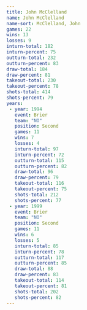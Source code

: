 ```yaml
---
title: John McClelland
name: John McClelland
name-sort: McClelland, John
games: 22
wins: 13
losses: 9
inturn-total: 182
inturn-percent: 75
outturn-total: 232
outturn-percent: 83
draw-total: 184
draw-percent: 81
takeout-total: 230
takeout-percent: 78
shots-total: 414
shots-percent: 79
years:
 - year: 1994
   event: Brier
   team: "NO"
   position: Second
   games: 11
   wins: 7
   losses: 4
   inturn-total: 97
   inturn-percent: 72
   outturn-total: 115
   outturn-percent: 82
   draw-total: 96
   draw-percent: 79
   takeout-total: 116
   takeout-percent: 75
   shots-total: 212
   shots-percent: 77
 - year: 1999
   event: Brier
   team: "NO"
   position: Second
   games: 11
   wins: 6
   losses: 5
   inturn-total: 85
   inturn-percent: 78
   outturn-total: 117
   outturn-percent: 85
   draw-total: 88
   draw-percent: 83
   takeout-total: 114
   takeout-percent: 81
   shots-total: 202
   shots-percent: 82
---
```

